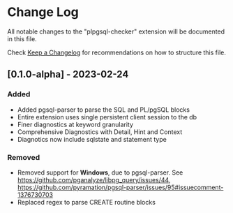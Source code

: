 # Change Log

All notable changes to the "plpgsql-checker" extension will be documented in this file.

Check [Keep a Changelog](http://keepachangelog.com/) for recommendations on how to structure this file.

## [0.1.0-alpha] - 2023-02-24

### Added

- Added pgsql-parser to parse the SQL and PL/pgSQL blocks
- Entire extension uses single persistent client session to the db
- Finer diagnostics at keyword granularity
- Comprehensive Diagnostics with Detail, Hint and Context
- Diagnotics now include sqlstate and statement type

### Removed

- Removed support for **Windows**, due to pgsql-parser. See https://github.com/pganalyze/libpg_query/issues/44, https://github.com/pyramation/pgsql-parser/issues/95#issuecomment-1376730703
- Replaced regex to parse CREATE routine blocks